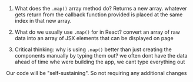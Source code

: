 1. What does the `.map()` array method do?
Returns a new array. whatever gets return from the callback function
provided is placed at the same index in that new array.


2. What do we usually use `.map()` for in React?
convert an array of raw data into an array of JSX elements
that can be displayed on page


3. Critical thinking: why is using `.map()` better than just
   creating the components manually by typing them out?
we often dont have the data ahead of time whe were building
the app, we cant type everything out

Our code will be "self-sustaining". So not requiring any additional changes
